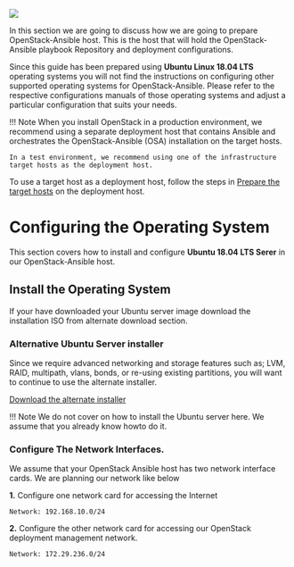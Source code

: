 ![](img/prepare-deployment-host.jpg)

In this section we are going to discuss how we are going to prepare OpenStack-Ansible host. This is the host that will hold the OpenStack-Ansible playbook Repository and deployment configurations.

Since this guide has been prepared using **Ubuntu Linux 18.04 LTS** operating systems you will not find the instructions on configuring other supported operating systems for OpenStack-Ansible. Please refer to the respective configurations manuals of those operating systems and adjust a particular configuration that suits your needs.

!!! Note
    When you install OpenStack in a production environment, we recommend using a separate deployment host that contains Ansible and orchestrates the OpenStack-Ansible (OSA) installation on the target hosts.

    In a test environment, we recommend using one of the infrastructure target hosts as the deployment host.

To use a target host as a deployment host, follow the steps in [Prepare the target hosts](/prepare-the-target-hosts/) on the deployment host.

# Configuring the Operating System

This section covers how to install and configure **Ubuntu 18.04 LTS Serer** in our OpenStack-Ansible host.

## Install the Operating System

If your have downloaded your Ubuntu server image download the installation ISO from alternate download section.

### Alternative Ubuntu Server installer

Since we  require advanced networking and storage features such as; LVM, RAID, multipath, vlans, bonds, or re-using existing partitions, you will want to continue to use the alternate installer.

[Download the alternate installer](http://cdimage.ubuntu.com/releases/18.04.2/release/ubuntu-18.04.2-server-amd64.iso)

!!! Note
    We do not cover on how to install the Ubuntu server here. We assume that you already know howto do it.

###  Configure The Network  Interfaces.

We assume that your OpenStack Ansible host has two network interface cards. We are planning our network like below

**1\.** Configure one network card for accessing the Internet

```
Network: 192.168.10.0/24
```

**2\.** Configure the other network card for accessing our OpenStack deployment management network.

```
Network: 172.29.236.0/24
```

